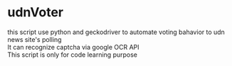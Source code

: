 # udnVoter
this script use python and geckodriver to automate voting bahavior to udn news site's polling<br>
It can recognize captcha via google OCR API<br>
This script is only for code learning purpose<br>
